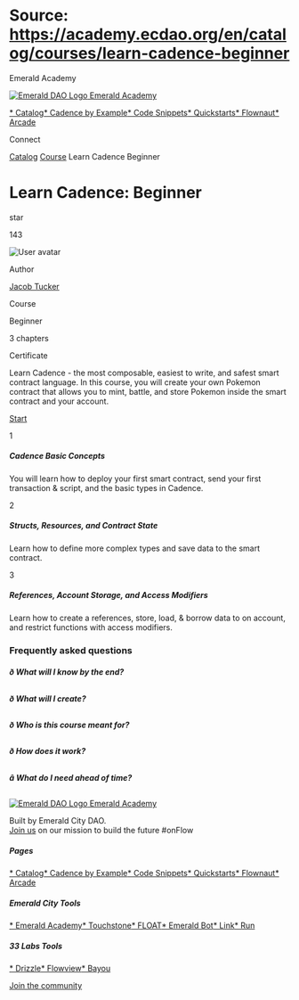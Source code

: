 # Source: https://academy.ecdao.org/en/catalog/courses/learn-cadence-beginner

Emerald Academy





[![Emerald DAO Logo](/ea-logo.png)
Emerald Academy](/en/)


[* Catalog](/en/catalog)[* Cadence by Example](/en/cadence-by-example)[* Code Snippets](/en/snippets)[* Quickstarts](/en/quickstarts)[* Flownaut](https://flownaut.ecdao.org)[* Arcade](https://arcade.ecdao.org)

Connect



[Catalog](/en/catalog)
[Course](/en/catalog)
Learn Cadence Beginner

# Learn Cadence: Beginner

star

143

![User avatar](/avatars/jacob.jpeg)

Author

[Jacob Tucker](https://twitter.com/jacobmtucker)

Course

Beginner

3 chapters

Certificate

Learn Cadence - the most composable, easiest to write, and safest smart contract language. In this course, you will create your own Pokemon contract that allows you to mint, battle, and store Pokemon inside the smart contract and your account.

[Start](/en/catalog/courses/learn-cadence-beginner/chapter1/lesson1)

1

##### Cadence Basic Concepts

You will learn how to deploy your first smart contract, send your first transaction & script, and the basic types in Cadence.

2

##### Structs, Resources, and Contract State

Learn how to define more complex types and save data to the smart contract.

3

##### References, Account Storage, and Access Modifiers

Learn how to create a references, store, load, & borrow data to on account, and restrict functions with access modifiers.

### Frequently asked questions

##### ð What will I know by the end?

##### ð What will I create?

##### ð Who is this course meant for?

##### ð How does it work?

##### â What do I need ahead of time?



[![Emerald DAO Logo](/ea-logo.png)
Emerald Academy](/en/)

Built by Emerald City DAO.  
[Join us](https://discord.gg/emerald-city-906264258189332541) on our mission to build the future #onFlow

##### Pages

[* Catalog](/en/catalog)[* Cadence by Example](/en/cadence-by-example)[* Code Snippets](/en/snippets)[* Quickstarts](/en/quickstarts)[* Flownaut](https://flownaut.ecdao.org)[* Arcade](https://arcade.ecdao.org)


##### Emerald City Tools

[* Emerald Academy](https://academy.ecdao.org/)[* Touchstone](https://touchstone.city/)[* FLOAT](https://floats.city/)[* Emerald Bot](https://bot.ecdao.org/)[* Link](https://link.ecdao.org/)[* Run](https://run.ecdao.org/)


##### 33 Labs Tools

[* Drizzle](https://drizzle33.app/)[* Flowview](https://flowview.app/)[* Bayou](https://bayou33.app/)

[Join the community](https://discord.gg/emerald-city-906264258189332541)